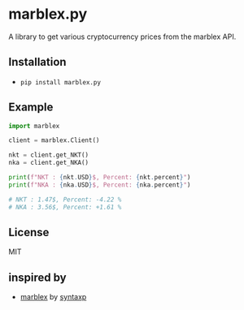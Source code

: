 # marblex.py
 A library to get various cryptocurrency prices from the marblex API.

## Installation

- ```pip install marblex.py```

## Example
```python
import marblex

client = marblex.Client()

nkt = client.get_NKT()
nka = client.get_NKA()

print(f"NKT : {nkt.USD}$, Percent: {nkt.percent}")
print(f"NKA : {nka.USD}$, Percent: {nka.percent}")

# NKT : 1.47$, Percent: -4.22 %
# NKA : 3.56$, Percent: +1.61 %
```

## License
MIT

## inspired by
- [marblex](https://github.com/syntaxp/marblex) by [syntaxp](https://github.com/syntaxp)